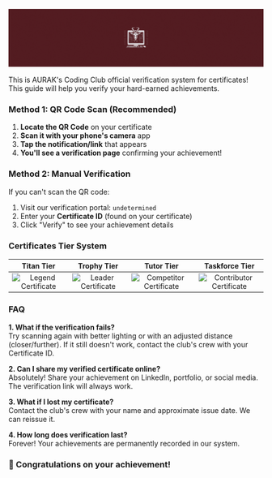 ![Welcome Header](assets/welcome-header.gif)

This is AURAK's Coding Club official verification system for certificates! <br> This guide will help you verify your hard-earned achievements.

### Method 1: QR Code Scan (Recommended)

1. **Locate the QR Code** on your certificate
2. **Scan it with your phone's camera** app
3. **Tap the notification/link** that appears
4. **You'll see a verification page** confirming your achievement!

### Method 2: Manual Verification

If you can't scan the QR code:

1. Visit our verification portal: `undetermined`
2. Enter your **Certificate ID** (found on your certificate)
3. Click "Verify" to see your achievement details

### Certificates Tier System
| **Titan Tier** | **Trophy Tier** | **Tutor Tier** | **Taskforce Tier** |
|:----------:|:----------:|:--------------:|:---------------:|
| <img src="./assets/tier1.png" alt="Legend Certificate" width="120" height="90"> | <img src="./assets/tier2.png" alt="Leader Certificate" width="120" height="90"> | <img src="./assets/tier3.png" alt="Competitor Certificate" width="120" height="90"> | <img src="./assets/tier4.png" alt="Contributor Certificate" width="120" height="90"> |


### FAQ
__1. What if the verification fails?__ <br> Try scanning again with better lighting or with an adjusted distance (closer/further). If it still doesn't work, contact the club's crew with your Certificate ID. <br> 

__2. Can I share my verified certificate online?__ <br> Absolutely! Share your achievement on LinkedIn, portfolio, or social media. The verification link will always work. <br>

__3. What if I lost my certificate?__ <br> Contact the club's crew with your name and approximate issue date. We can reissue it. <br>

__4. How long does verification last?__ <br> Forever! Your achievements are permanently recorded in our system. <br>

### 🎉 Congratulations on your achievement!
